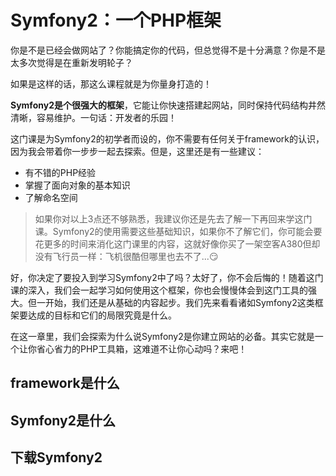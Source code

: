 # Symfony2：一个PHP框架 #

你是不是已经会做网站了？你能搞定你的代码，但总觉得不是十分满意？你是不是太多次觉得是在重新发明轮子？

如果是这样的话，那这么课程就是为你量身打造的！

**Symfony2是个很强大的框架**，它能让你快速搭建起网站，同时保持代码结构井然清晰，容易维护。一句话：开发者的乐园！

这门课是为Symfony2的初学者而设的，你不需要有任何关于framework的认识，因为我会带着你一步步一起去探索。但是，这里还是有一些建议：

- 有不错的PHP经验
- 掌握了面向对象的基本知识
- 了解命名空间

> 如果你对以上3点还不够熟悉，我建议你还是先去了解一下再回来学这门课。Symfony2的使用需要这些基础知识，如果你不了解它们，你可能会要花更多的时间来消化这门课里的内容，这就好像你买了一架空客A380但却没有飞行员一样：飞机很酷但哪里也去不了...:smirk:

好，你决定了要投入到学习Symfony2中了吗？太好了，你不会后悔的！随着这门课的深入，我们会一起学习如何使用这个框架，你也会慢慢体会到这门工具的强大。但一开始，我们还是从基础的内容起步。我们先来看看诸如Symfony2这类框架要达成的目标和它们的局限究竟是什么。

在这一章里，我们会探索为什么说Symfony2是你建立网站的必备。其实它就是一个让你省心省力的PHP工具箱，这难道不让你心动吗？来吧！

## framework是什么 ##

## Symfony2是什么 ##

## 下载Symfony2 ##
